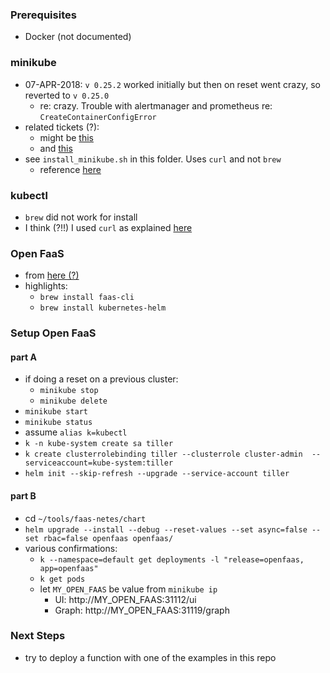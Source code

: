 
### Prerequisites

* Docker (not documented)

### minikube 

* 07-APR-2018: `v 0.25.2` worked initially but then on reset went crazy, so reverted to `v 0.25.0`
    * re: crazy. Trouble with alertmanager and prometheus re: `CreateContainerConfigError`
* related  tickets (?):
    * might be [this](https://github.com/openfaas/faas-netes/issues/164)
    * and [this](https://github.com/kubernetes/minikube/issues/2642)
* see `install_minikube.sh` in this folder. Uses `curl` and not `brew`
    * reference [here](https://github.com/kubernetes/minikube/releases)

### kubectl

* `brew` did not work for install
* I think (?!!) I used `curl` as explained [here](https://kubernetes.io/docs/tasks/tools/install-kubectl/)

### Open FaaS

* from [here (?)](http://docs.openfaas.com/deployment/kubernetes/)
* highlights:  
    * `brew install faas-cli`
    * `brew install kubernetes-helm`

### Setup Open FaaS

#### part A

* if doing a reset on a previous cluster:
    * `minikube stop`
    * `minikube delete`
* `minikube start`
* `minikube status`
* assume `alias k=kubectl `
* `k -n kube-system create sa tiller`
* `k create clusterrolebinding tiller --clusterrole cluster-admin  --serviceaccount=kube-system:tiller` 
* `helm init --skip-refresh --upgrade --service-account tiller`

#### part B

* cd `~/tools/faas-netes/chart`
* `helm upgrade --install --debug --reset-values --set async=false --set rbac=false openfaas openfaas/`
* various confirmations:
    * `k --namespace=default get deployments -l "release=openfaas, app=openfaas"`
    * `k get pods`
    * let `MY_OPEN_FAAS` be value from `minikube ip`
        * UI: http://MY_OPEN_FAAS:31112/ui
        * Graph: http://MY_OPEN_FAAS:31119/graph

### Next Steps

* try to deploy a function with one of the examples in this repo
